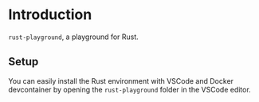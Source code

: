 # Introduction

`rust-playground`, a playground for Rust.

## Setup

You can easily install the Rust environment with VSCode and Docker devcontainer by opening the `rust-playground` folder in the VSCode editor.
